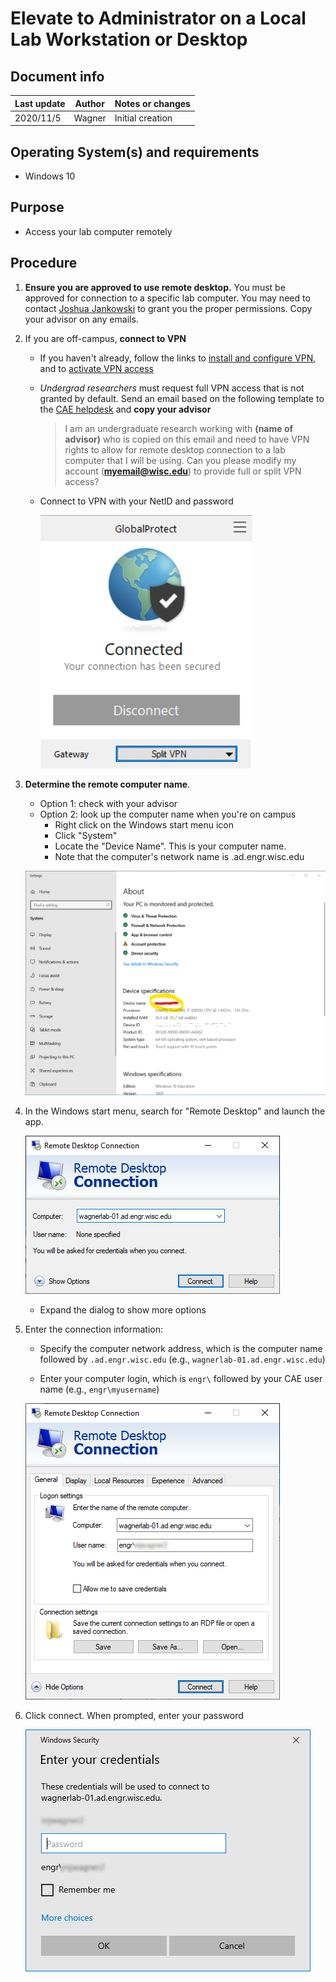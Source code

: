 # Elevate to Administrator on a Local Lab Workstation or Desktop

## Document info

| Last update | Author         | Notes or changes                    |
|-------------|----------------|-------------------------------------|
| 2020/11/5  | Wagner         | Initial creation                    |


## Operating System(s) and requirements
* Windows 10

## Purpose
* Access your lab computer remotely

## Procedure

1. **Ensure you are approved to use remote desktop.** You must be approved for connection to a specific lab computer. You may need to contact [Joshua Jankowski](mailto:joshua.jankowski@wisc.edu) to grant you the proper permissions. Copy your advisor on any emails.

2. If you are off-campus, **connect to VPN**
    * If you haven't already, follow the links to [install and configure VPN](https://kb.wisc.edu/cae/5573), and to [activate VPN access](https://kb.wisc.edu/cae/page.php?id=23424)

    * _Undergrad researchers_ must request full VPN access that is not granted by default. Send an email based on the following template to the [CAE helpdesk](mailto:helpdesk@cae.wisc.edu) and **copy your advisor**
        > I am an undergraduate research working with **(name of advisor)** who is copied on this email and need to have VPN rights to allow for remote desktop connection to a lab computer that I will be using. Can you please modify my account (**myemail@wisc.edu**) to provide full or split VPN access?

    * Connect to VPN with your NetID and password

        ![](./image_001.png)

2. **Determine the remote computer name**. 
    * Option 1: check with your advisor
    * Option 2: look up the computer name when you're on campus
        * Right click on the Windows start menu icon
        * Click "System"
        * Locate the "Device Name". This is your computer name. 
        * Note that the computer's network name is <device name>.ad.engr.wisc.edu

    ![](./image_002.png)

3. In the Windows start menu, search for "Remote Desktop" and launch the app.

    ![](./image_003.png)

    * Expand the dialog to show more options


4. Enter the connection information:

    * Specify the computer network address, which is the computer name followed by `.ad.engr.wisc.edu` (e.g., `wagnerlab-01.ad.engr.wisc.edu`)
    
    * Enter your computer login, which is  `engr\` followed by your CAE user name (e.g., `engr\myusername`)

    ![](./image_004.png)


6. Click connect. When prompted, enter your password

    ![](./image_005.png)

